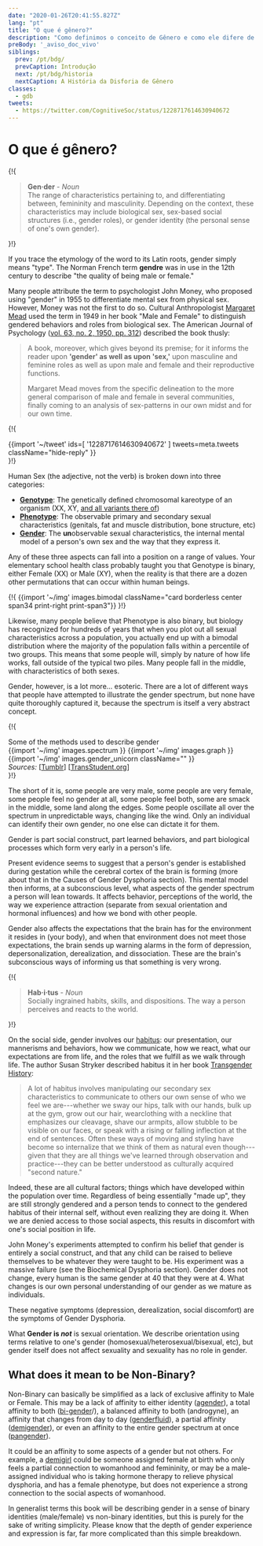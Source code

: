 ```yaml
---
date: "2020-01-26T20:41:55.827Z"
lang: "pt"
title: "O que é gênero?"
description: "Como definimos o conceito de Gênero e como ele difere de Sexo?"
preBody: '_aviso_doc_vivo'
siblings:
  prev: /pt/bdg/
  prevCaption: Introdução
  next: /pt/bdg/historia
  nextCaption: A História da Disforia de Gênero
classes:
  - gdb
tweets:
  - https://twitter.com/CognitiveSoc/status/1228717614630940672
---
```


# O que é gênero?

{!{
<div class="gutter">
  <blockquote>
    <strong>Gen·der</strong> - <em>Noun</em><br>
    The range of characteristics pertaining to, and differentiating between, femininity and masculinity. Depending on the context, these characteristics may include biological sex, sex-based social structures (i.e., gender roles), or gender identity (the personal sense of one's own gender).
  </blockquote>
</div>
}!}

If you trace the etymology of the word to its Latin roots, gender simply means "type". The Norman French term **gendre** was in use in the 12th century to describe "the quality of being male or female."

Many people attribute the term to psychologist John Money, who proposed using "gender" in 1955 to differentiate mental sex from physical sex. However, Money was not the first to do so. Cultural Anthropologist [Margaret Mead](https://en.wikipedia.org/wiki/Margaret_Mead) used the term in 1949 in her book "Male and Female" to distinguish gendered behaviors and roles from biological sex. The American Journal of Psychology ([vol. 63, no. 2, 1950, pp. 312](https://www.jstor.org/stable/1418948)) described the book thusly:

> A book, moreover, which gives beyond its premise; for it informs the reader upon **'gender' as well as upon 'sex,'** upon masculine and feminine roles as well as upon male and female and their reproductive functions.
>
> Margaret Mead moves from the specific delineation to the more general comparison of male and female in several communities, finally coming to an analysis of sex-patterns in our own midst and for our own time.

{!{
<div class="gutter">
  {{import '~/tweet' ids=[
    '1228717614630940672'
  ] tweets=meta.tweets className="hide-reply" }}
</div>
}!}

Human Sex (the adjective, not the verb) is broken down into three categories:

- **[Genotype](https://en.wikipedia.org/wiki/Genotype)**: The genetically defined chromosomal kareotype of an organism (XX, XY, [and all variants there of](https://twitter.com/sciencevet2/status/1035250518870900737?lang=en))
- **[Phenotype](https://en.wikipedia.org/wiki/Phenotype)**: The observable primary and secondary sexual characteristics (genitals, fat and muscle distribution, bone structure, etc)
- **[Gender](https://en.wikipedia.org/wiki/Gender)**: The **un**observable sexual characteristics, the internal mental model of a person's own sex and the way that they express it.

Any of these three aspects can fall into a position on a range of values. Your elementary school health class probably taught you that Genotype is binary, either Female (XX) or Male (XY), when the reality is that there are a dozen other permutations that can occur within human beings.

{!{ {{import '~/img' images.bimodal className="card borderless center span34 print-right print-span3"}} }!}

Likewise, many people believe that Phenotype is also binary, but biology has recognized for hundreds of years that when you plot out all sexual characteristics across a population, you actually end up with a bimodal distribution where the majority of the population falls within a percentile of two groups. This means that some people will, simply by nature of how life works, fall outside of the typical two piles. Many people fall in the middle, with characteristics of both sexes.

Gender, however, is a lot more... esoteric. There are a lot of different ways that people have attempted to illustrate the gender spectrum, but none have quite thoroughly captured it, because the spectrum is itself a very abstract concept.

{!{
<div class="gutter flex flex-center print-span34 print-row print-inline print-break-before">
  <div class="card">
    <div class="card-header">Some of the methods used to describe gender</div>
    <div class="card-body flex flex-row">
      {{import '~/img' images.spectrum }}
      {{import '~/img' images.graph }}
      {{import '~/img' images.gender_unicorn className="" }}
    </div>
    <div class="card-body">
      <em>Sources:</em>
      [<a href="https://bahamutzero.tumblr.com/post/56838411871/gender-a-visual-guide-when-most-people-think-of">Tumblr</a>]
      [<a href="http://www.transstudent.org/gender">TransStudent.org</a>]
    </div>
  </div>
</div>
}!}

The short of it is, some people are very male, some people are very female, some people feel no gender at all, some people feel both, some are smack in the middle, some land along the edges. Some people oscillate all over the spectrum in unpredictable ways, changing like the wind. Only an individual can identify their own gender, no one else can dictate it for them.

Gender is part social construct, part learned behaviors, and part biological processes which form very early in a person's life.

Present evidence seems to suggest that a person's gender is established during gestation while the cerebral cortex of the brain is forming (more about that in the Causes of Gender Dysphoria section). This mental model then informs, at a subconscious level, what aspects of the gender spectrum a person will lean towards. It affects behavior, perceptions of the world, the way we experience attraction (separate from sexual orientation and hormonal influences) and how we bond with other people.

Gender also affects the expectations that the brain has for the environment it resides in (your body), and when that environment does not meet those expectations, the brain sends up warning alarms in the form of depression, depersonalization, derealization, and dissociation. These are the brain's subconscious ways of informing us that something is very wrong.

{!{
<div class="gutter"><blockquote>
  <strong>Hab·i·tus</strong> - <em>Noun</em><br>
  Socially ingrained habits, skills, and dispositions. The way a person perceives and reacts to the world.
</blockquote></div>
}!}

On the social side, gender involves our [habitus](https://en.wikipedia.org/wiki/Habitus_(sociology)): our presentation, our mannerisms and behaviors, how we communicate, how we react, what our expectations are from life, and the roles that we fulfill as we walk through life. The author Susan Stryker described habitus it in her book [Transgender History](https://smile.amazon.com/Transgender-History-second-Todays-Revolution/dp/158005689X):

> A lot of habitus involves manipulating our secondary sex characteristics to communicate to others our own sense of who we feel we are---whether we sway our hips, talk with our hands, bulk up at the gym, grow out our hair, wearclothing with a neckline that emphasizes our cleavage, shave our armpits, allow stubble to be visible on our faces, or speak with a rising or falling inflection at the end of sentences. Often these ways of moving and styling have become so internalize that we think of them as natural even though---given that they are all things we've learned through observation and practice---they can be better understood as culturally acquired "second nature."

Indeed, these are all cultural factors; things which have developed within the population over time. Regardless of being essentially "made up", they are still strongly gendered and a person tends to connect to the gendered habitus of their internal self, without even realizing they are doing it. When we are denied access to those social aspects, this results in discomfort with one's social position in life.

John Money's experiments attempted to confirm his belief that gender is entirely a social construct, and that any child can be raised to believe themselves to be whatever they were taught to be. His experiment was a massive failure (see the Biochemical Dysphoria section). Gender does not change, every human is the same gender at 40 that they were at 4. What changes is our own personal understanding of our gender as we mature as individuals.

These negative symptoms (depression, derealization, social discomfort) are the symptoms of Gender Dysphoria.

What **Gender is *not*** is sexual orientation. We describe orientation using terms relative to one's gender (homosexual/heterosexual/bisexual, etc), but gender itself does not affect sexuality and sexuality has no role in gender.

## What does it mean to be Non-Binary?

Non-Binary can basically be simplified as a lack of exclusive affinity to Male or Female. This may be a lack of affinity to either identity ([agender](https://gender.wikia.org/wiki/Agender)), a total affinity to both ([bi-gender](https://gender.wikia.org/wiki/Bigender)/), a balanced affinity to both (androgyne), an affinity that changes from day to day ([genderfluid](https://gender.wikia.org/wiki/Genderfluid)), a partial affinity ([demigender](https://gender.wikia.org/wiki/Demigender)), or even an affinity to the entire gender spectrum at once ([pangender](https://gender.wikia.org/wiki/Pangender)).

It could be an affinity to some aspects of a gender but not others. For example, a [demigirl](https://gender.wikia.org/wiki/Demigirl) could be someone assigned female at birth who only feels a partial connection to womanhood and femininity, or may be a male-assigned individual who is taking hormone therapy to relieve physical dysphoria, and has a female phenotype, but does not experience a strong connection to the social aspects of womanhood.

In generalist terms this book will be describing gender in a sense of binary identities (male/female) vs non-binary identities, but this is purely for the sake of writing simplicity. Please know that the depth of gender experience and expression is far, far more complicated than this simple breakdown.
